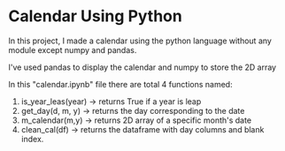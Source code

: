 
# Calendar Using Python

In this project, I made a calendar using the python language without any module except numpy and pandas.

I've used pandas to display the calendar and numpy to store the 2D array


In this "calendar.ipynb" file there are total 4 functions named:

1. is_year_leas(year) -> returns True if a year is leap
2. get_day(d, m, y) -> returns the day corresponding to the date
3. m_calendar(m,y) ->  returns 2D array of a specific month's date
4. clean_cal(df) -> returns the dataframe with day columns and blank index.